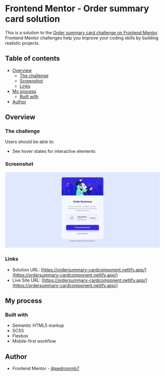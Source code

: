 # Frontend Mentor - Order summary card solution

This is a solution to the [Order summary card challenge on Frontend Mentor](https://www.frontendmentor.io/challenges/order-summary-component-QlPmajDUj). Frontend Mentor challenges help you improve your coding skills by building realistic projects.

## Table of contents

- [Overview](#overview)
  - [The challenge](#the-challenge)
  - [Screenshot](#screenshot)
  - [Links](#links)
- [My process](#my-process)
  - [Built with](#built-with)
- [Author](#author)

## Overview

### The challenge

Users should be able to:

- See hover states for interactive elements

### Screenshot

![](./screenshot.jpg)

### Links

- Solution URL: [https://ordersummary-cardcomponent.netlify.app/](https://ordersummary-cardcomponent.netlify.app/)
- Live Site URL: [https://ordersummary-cardcomponent.netlify.app/](https://ordersummary-cardcomponent.netlify.app/)

## My process

### Built with

- Semantic HTML5 markup
- SCSS
- Flexbox
- Mobile-first workflow

## Author

- Frontend Mentor - [@pedrommb7](https://www.frontendmentor.io/profile/pedrommb7)
